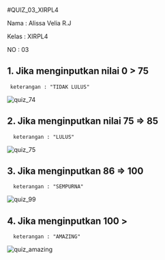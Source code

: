 #QUIZ_03_XIRPL4

Nama : Alissa Velia R.J

Kelas : XIRPL4

NO : 03

## 1. Jika menginputkan nilai 0 > 75 

     keterangan : "TIDAK LULUS"

![quiz_74](https://cloud.githubusercontent.com/assets/22128652/19966534/c05bfede-a1fe-11e6-9304-6f4291c0fd2f.JPG)

## 2. Jika menginputkan nilai 75 => 85 
    
      keterangan : "LULUS"
     
![quiz_75](https://cloud.githubusercontent.com/assets/22128652/19966543/cd95cca6-a1fe-11e6-9684-295e1f3fac70.JPG)

## 3. Jika menginputkan 86 => 100 

      keterangan : "SEMPURNA"

![quiz_99](https://cloud.githubusercontent.com/assets/22128652/19966555/d6b07dc2-a1fe-11e6-8902-e7c44301af9c.JPG)

## 4. Jika menginputkan 100 >
      keterangan : "AMAZING"
![quiz_amazing](https://cloud.githubusercontent.com/assets/22128652/19966563/e08503e0-a1fe-11e6-8188-842dbc8c7b2a.JPG)
